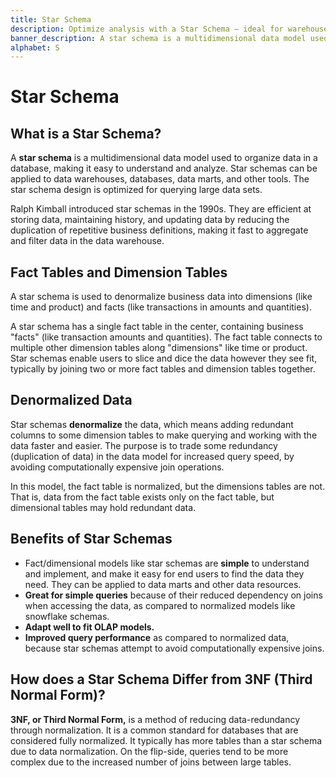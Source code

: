```yaml
---
title: Star Schema
description: Optimize analysis with a Star Schema — ideal for warehouses, databases, and tools, excelling in querying large datasets.
banner_description: A star schema is a multidimensional data model used to organize data in a database, making it easy to understand and analyze. Star schemas can be applied to data warehouses, databases, data marts, and other tools. The star schema design is optimized for querying large data sets.
alphabet: S
---
```


# Star Schema

## What is a Star Schema?

A **star schema** is a multidimensional data model used to organize data in a database, making it easy to understand and analyze. Star schemas can be applied to data warehouses, databases, data marts, and other tools. The star schema design is optimized for querying large data sets.

Ralph Kimball introduced star schemas in the 1990s. They are efficient at storing data, maintaining history, and updating data by reducing the duplication of repetitive business definitions, making it fast to aggregate and filter data in the data warehouse.

## Fact Tables and Dimension Tables

A star schema is used to denormalize business data into dimensions (like time and product) and facts (like transactions in amounts and quantities).

A star schema has a single fact table in the center, containing business "facts" (like transaction amounts and quantities). The fact table connects to multiple other dimension tables along "dimensions" like time or product. Star schemas enable users to slice and dice the data however they see fit, typically by joining two or more fact tables and dimension tables together.

## Denormalized Data

Star schemas **denormalize** the data, which means adding redundant columns to some dimension tables to make querying and working with the data faster and easier. The purpose is to trade some redundancy (duplication of data) in the data model for increased query speed, by avoiding computationally expensive join operations.

In this model, the fact table is normalized, but the dimensions tables are not. That is, data from the fact table exists only on the fact table, but dimensional tables may hold redundant data.

## Benefits of Star Schemas

- Fact/dimensional models like star schemas are **simple** to understand and implement, and make it easy for end users to find the data they need. They can be applied to data marts and other data resources.
- **Great for simple queries** because of their reduced dependency on joins when accessing the data, as compared to normalized models like snowflake schemas.
- **Adapt well to fit OLAP models.**
- **Improved query performance** as compared to normalized data, because star schemas attempt to avoid computationally expensive joins.

## How does a Star Schema Differ from 3NF (Third Normal Form)?

**3NF, or Third Normal Form,** is a method of reducing data-redundancy through normalization. It is a common standard for databases that are considered fully normalized. It typically has more tables than a star schema due to data normalization. On the flip-side, queries tend to be more complex due to the increased number of joins between large tables.
